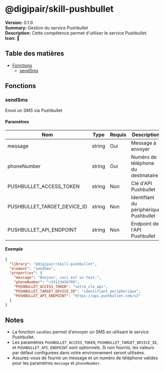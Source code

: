 # @digipair/skill-pushbullet

**Version:** 0.1.0  
**Summary:** Gestion du service Pushbullet  
**Description:** Cette compétence permet d'utiliser le service Pushbullet.  
**Icon:** 💬

## Table des matières

- [Fonctions](#fonctions)
  - [sendSms](#sendsms)

## Fonctions

### sendSms

Envoi un SMS via Pushbullet

#### Paramètres

| Nom                        | Type   | Requis | Description                          |
|----------------------------|--------|--------|--------------------------------------|
| message                    | string | Oui    | Message à envoyer                   |
| phoneNumber                | string | Oui    | Numéro de téléphone du destinataire  |
| PUSHBULLET_ACCESS_TOKEN    | string | Non    | Clé d'API Pushbullet                 |
| PUSHBULLET_TARGET_DEVICE_ID| string | Non    | Identifiant du périphérique Pushbullet|
| PUSHBULLET_API_ENDPOINT    | string | Non    | Endpoint de l'API Pushbullet         |

#### Exemple

```json
{
  "library": "@digipair/skill-pushbullet",
  "element": "sendSms",
  "properties": {
    "message": "Bonjour, ceci est un test.",
    "phoneNumber": "+33123456789",
    "PUSHBULLET_ACCESS_TOKEN": "votre_cle_api",
    "PUSHBULLET_TARGET_DEVICE_ID": "identifiant_peripherique",
    "PUSHBULLET_API_ENDPOINT": "https://api.pushbullet.com/v2"
  }
}
```

## Notes

- La fonction `sendSms` permet d'envoyer un SMS en utilisant le service Pushbullet.
- Les paramètres `PUSHBULLET_ACCESS_TOKEN`, `PUSHBULLET_TARGET_DEVICE_ID`, et `PUSHBULLET_API_ENDPOINT` sont optionnels. Si non fournis, les valeurs par défaut configurées dans votre environnement seront utilisées.
- Assurez-vous de fournir un message et un numéro de téléphone valides pour les paramètres `message` et `phoneNumber`.